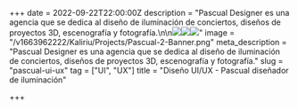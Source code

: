 +++
date = 2022-09-22T22:00:00Z
description = "Pascual Designer es una agencia que se dedica al diseño de iluminación de conciertos, diseños de proyectos 3D, escenografía y fotografía.\n\n![](https://res.cloudinary.com/ddtcgm4kc/image/upload/v1663962257/Kaliriu/Projects/Pascual-3-Home.png)![](https://res.cloudinary.com/ddtcgm4kc/image/upload/v1663962257/Kaliriu/Projects/Pascual-4-Servicios.png)![](https://res.cloudinary.com/ddtcgm4kc/image/upload/v1663962257/Kaliriu/Projects/Pascual-5-Servicio.png)"
image = "/v1663962222/Kaliriu/Projects/Pascual-2-Banner.png"
meta_description = "Pascual Designer es una agencia que se dedica al diseño de iluminación de conciertos, diseños de proyectos 3D, escenografía y fotografía."
slug = "pascual-ui-ux"
tag = ["UI", "UX"]
title = "Diseño UI/UX - Pascual diseñador de iluminación"

+++
